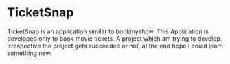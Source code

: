 # TicketSnap

TicketSnap is an application similar to bookmyshow. 
This Application is developed only to book movie tickets.
A project which am trying to develop. Irrespective the project gets succeeded or not, at the end hope I could learn something new.
